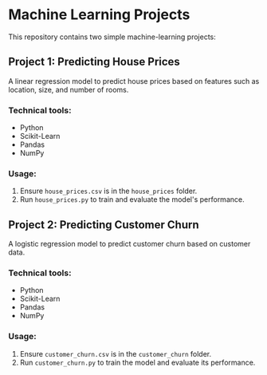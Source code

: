 
 
# Machine Learning Projects

This repository contains two simple machine-learning projects:

## Project 1: Predicting House Prices

A linear regression model to predict house prices based on features such as location, size, and number of rooms.

### Technical tools:
- Python
- Scikit-Learn
- Pandas
- NumPy

### Usage:
1. Ensure `house_prices.csv` is in the `house_prices` folder.
2. Run `house_prices.py` to train and evaluate the model's performance.

## Project 2: Predicting Customer Churn

A logistic regression model to predict customer churn based on customer data.

### Technical tools:
- Python
- Scikit-Learn
- Pandas
- NumPy

### Usage:
1. Ensure `customer_churn.csv` is in the `customer_churn` folder.
2. Run `customer_churn.py` to train the model and evaluate its performance.
